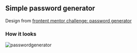 ## Simple password generator
Design from [frontent mentor challenge: password generator](https://www.frontendmentor.io/challenges/password-generator-app-Mr8CLycqjh)

### How it looks
![passwordgenerator](https://github.com/Vicba/learning-typescript/assets/47187122/8921b63c-34c0-4b90-a11f-16bcca0eeb25)
